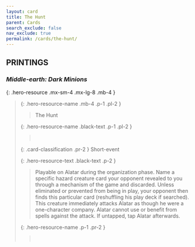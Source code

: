 ```yaml
---
layout: card
title: The Hunt
parent: Cards
search_exclude: false
nav_exclude: true
permalink: /cards/the-hunt/
---
```


## PRINTINGS


### _Middle-earth: Dark Minions_

{: .hero-resource .mx-sm-4 .mx-lg-8 .mb-4 }
> {: .hero-resource-name .mb-4 .p-1 .pl-2 }
> > <div class="card-mp"></div>
> > <div class="card-name">The Hunt</div>
>
> {: .hero-resource-name .black-text .p-1 .pl-2 }
> > &nbsp;
>
> {: .card-classification .pr-2 }
> Short-event
>
> {: .hero-resource-text .black-text .p-2 }
> > Playable on Alatar during the organization phase. Name a specific hazard creature card your opponent revealed to you through a mechanism of the game and discarded. Unless eliminated or prevented from being in play, your opponent then finds this particular card (reshuffling his play deck if searched). This creature immediately attacks Alatar as though he were a one-character company. Alatar cannot use or benefit from spells against the attack. If untapped, tap Alatar afterwards. 
> 
> {: .hero-resource-name .p-1 .pr-2 }
> > <div class="card-shield"></div>
> > <div class="card-corruption">&nbsp;</div>
